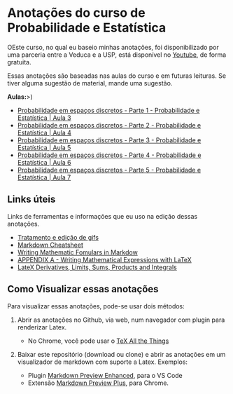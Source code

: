 # Anotações do curso de Probabilidade e Estatística

OEste curso, no qual eu baseio minhas anotações, foi disponibilizado por uma parceria entre a Veduca e a USP, está disponível no [Youtube](https://www.youtube.com/watch?v=ExpavHMRfoc&playlist?list=PLNgJJDWKupQm0LNowM7DoiAbYZjeIIA_R&index=2), de forma gratuita.

Essas anotações são baseadas nas aulas do curso e em futuras leituras. Se tiver alguma sugestão de material, mande uma sugestão.

**Aulas:**>)

* [Probabilidade em espaços discretos - Parte 1 - Probabilidade e Estatística | Aula 3](aula-03.md)
* [Probabilidade em espaços discretos - Parte 2 - Probabilidade e Estatística | Aula 4](aula-04.md)
* [Probabilidade em espaços discretos - Parte 3 - Probabilidade e Estatística | Aula 5](aula-05.md)
* [Probabilidade em espaços discretos - Parte 4 - Probabilidade e Estatística | Aula 6](aula-06.md)
* [Probabilidade em espaços discretos - Parte 5 - Probabilidade e Estatística | Aula 7](aula-07.md)
  
## Links úteis

Links de ferramentas e informações que eu uso na edição dessas anotações.

* [Tratamento e edição de gifs](https://ezgif.com/)
* [Markdown Cheatsheet](https://github.com/adam-p/markdown-here/wiki/Markdown-Cheatsheet#videos)
* [Writing Mathematic Fomulars in Markdow](https://csrgxtu.github.io/2015/03/20/Writing-Mathematic-Fomulars-in-Markdown/)
* [APPENDIX A - Writing Mathematical 
Expressions with LaTeX](https://link.springer.com/content/pdf/bbm%3A978-1-4842-3913-1%2F1.pdf)
* [LateX Derivatives, Limits, Sums, Products and Integrals](https://math-linux.com/latex-26/faq/latex-faq/article/latex-derivatives-limits-sums-products-and-integrals)

## Como Visualizar essas anotações

Para visualizar essas anotações, pode-se usar dois métodos:

1. Abrir as anotações no Github, via web, num navegador com plugin para renderizar Latex.
    * No Chrome, você pode usar o [TeX All the Things](https://chrome.google.com/webstore/detail/tex-all-the-things/cbimabofgmfdkicghcadidpemeenbffn)

2. Baixar este repositório (download ou clone) e abrir as anotações em um visualizador de markdown com suporte a Latex. Exemplos:
   * Plugin [Markdown Preview Enhanced](https://marketplace.visualstudio.com/items?itemName=shd101wyy.markdown-preview-enhanced), para o VS Code
   * Extensão [Markdown Preview Plus](https://chrome.google.com/webstore/detail/markdown-preview-plus/febilkbfcbhebfnokafefeacimjdckgl), para Chrome.
<!--stackedit_data:
eyJoaXN0b3J5IjpbLTE5NTU1MDUyNDZdfQ==
-->
